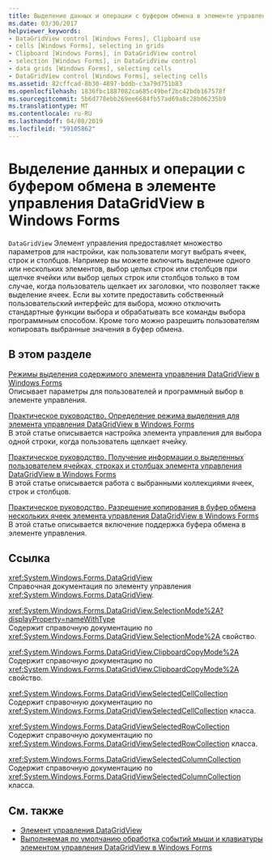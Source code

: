 ```yaml
---
title: Выделение данных и операции с буфером обмена в элементе управления DataGridView в Windows Forms
ms.date: 03/30/2017
helpviewer_keywords:
- DataGridView control [Windows Forms], Clipboard use
- cells [Windows Forms], selecting in grids
- Clipboard [Windows Forms], in DataGridView control
- selection [Windows Forms], in DataGridView control
- data grids [Windows Forms], selecting cells
- DataGridView control [Windows Forms], selecting cells
ms.assetid: 82cffcad-8b30-4897-bddb-c3a79d751b83
ms.openlocfilehash: 1836fbc1887082ca685c49bef2bc42bdb167578f
ms.sourcegitcommit: 5b6d778ebb269ee6684fb57ad69a8c28b06235b9
ms.translationtype: MT
ms.contentlocale: ru-RU
ms.lasthandoff: 04/08/2019
ms.locfileid: "59105862"
---
```

# <a name="selection-and-clipboard-use-with-the-windows-forms-datagridview-control"></a>Выделение данных и операции с буфером обмена в элементе управления DataGridView в Windows Forms
`DataGridView` Элемент управления предоставляет множество параметров для настройки, как пользователи могут выбрать ячеек, строк и столбцов. Например вы можете включить выделение одного или нескольких элементов, выбор целых строк или столбцов при щелчке ячейки или выбор целых строк или столбцов только в том случае, когда пользователь щелкает их заголовки, что позволяет также выделение ячеек. Если вы хотите предоставить собственный пользовательский интерфейс для выбора, можно отключить стандартные функции выбора и обрабатывать все команды выбора программным способом. Кроме того можно разрешить пользователям копировать выбранные значения в буфер обмена.  
  
## <a name="in-this-section"></a>В этом разделе  
 [Режимы выделения содержимого элемента управления DataGridView в Windows Forms](selection-modes-in-the-windows-forms-datagridview-control.md)  
 Описывает параметры для пользователей и программный выбор в элементе управления.  
  
 [Практическое руководство. Определение режима выделения для элемента управления DataGridView в Windows Forms](how-to-set-the-selection-mode-of-the-windows-forms-datagridview-control.md)  
 В этой статье описывается настройка элемента управления для выбора одной строки, когда пользователь щелкает ячейку.  
  
 [Практическое руководство. Получение информации о выделенных пользователем ячейках, строках и столбцах элемента управления DataGridView в Windows Forms](selected-cells-rows-and-columns-datagridview.md)  
 В этой статье описывается работа с выбранными коллекциями ячеек, строк и столбцов.  
  
 [Практическое руководство. Разрешение копирования в буфер обмена нескольких ячеек элемента управления DataGridView в Windows Forms](enable-users-to-copy-multiple-cells-to-the-clipboard-datagridview.md)  
 В этой статье описывается включение поддержка буфера обмена в элементе управления.  
  
## <a name="reference"></a>Ссылка  
 <xref:System.Windows.Forms.DataGridView>  
 Справочная документация по элементу управления <xref:System.Windows.Forms.DataGridView>.  
  
 <xref:System.Windows.Forms.DataGridView.SelectionMode%2A?displayProperty=nameWithType>  
 Содержит справочную документацию по <xref:System.Windows.Forms.DataGridView.SelectionMode%2A> свойство.  
  
 <xref:System.Windows.Forms.DataGridView.ClipboardCopyMode%2A>  
 Содержит справочную документацию по <xref:System.Windows.Forms.DataGridView.ClipboardCopyMode%2A> свойство.  
  
 <xref:System.Windows.Forms.DataGridViewSelectedCellCollection>  
 Содержит справочную документацию по <xref:System.Windows.Forms.DataGridViewSelectedCellCollection> класса.  
  
 <xref:System.Windows.Forms.DataGridViewSelectedRowCollection>  
 Содержит справочную документацию по <xref:System.Windows.Forms.DataGridViewSelectedRowCollection> класса.  
  
 <xref:System.Windows.Forms.DataGridViewSelectedColumnCollection>  
 Содержит справочную документацию по <xref:System.Windows.Forms.DataGridViewSelectedColumnCollection> класса.  
  
## <a name="see-also"></a>См. также

- [Элемент управления DataGridView](datagridview-control-windows-forms.md)
- [Выполняемая по умолчанию обработка событий мыши и клавиатуры элементом управления DataGridView в Windows Forms](default-keyboard-and-mouse-handling-in-the-windows-forms-datagridview-control.md)
